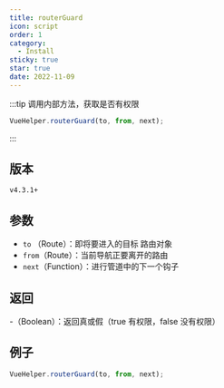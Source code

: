 ```yaml
---
title: routerGuard
icon: script
order: 1
category:
  - Install
sticky: true
star: true
date: 2022-11-09
---
```


:::tip 调用内部方法，获取是否有权限
```js
VueHelper.routerGuard(to, from, next);
```
:::

## 版本

`v4.3.1+`

## 参数

- `to` （Route）：即将要进入的目标 路由对象
- `from`（Route）：当前导航正要离开的路由
- `next`（Function）：进行管道中的下一个钩子

## 返回

-（Boolean）：返回真或假（true 有权限，false 没有权限）

## 例子

```js
VueHelper.routerGuard(to, from, next);
```
